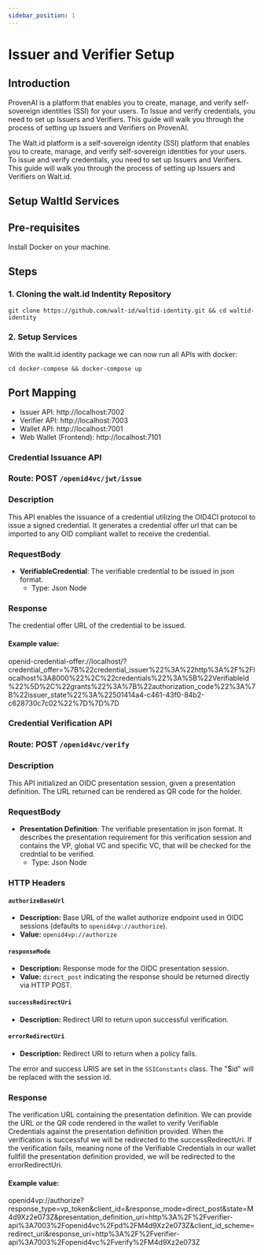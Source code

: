 ```yaml
---
sidebar_position: 1
---
```


# Issuer and Verifier Setup

## Introduction
ProvenAI is a platform that enables you to create, manage, and verify self-sovereign identities (SSI) for your users.
To Issue and verify credentials, you need to set up Issuers and Verifiers. This guide will walk you through the process of setting up Issuers and Verifiers on ProvenAI.

The Walt.id platform is a self-sovereign identity (SSI) platform that enables you to create, manage, and verify self-sovereign identities for your users. To issue and verify credentials, you need to set up Issuers and Verifiers. 
This guide will walk you through the process of setting up Issuers and Verifiers on Walt.id.


## Setup WaltId Services 

## Pre-requisites
Install Docker on your machine.
## Steps
### 1. Cloning the walt.id Indentity Repository

```
git clone https://github.com/walt-id/waltid-identity.git && cd waltid-identity
```

### 2. Setup Services
With the wallt.id identity package we can now run all APIs with docker:

```
cd docker-compose && docker-compose up
```
## Port Mapping
- Issuer API: http://localhost:7002
- Verifier API: http://localhost:7003
- Wallet API: http://localhost:7001
- Web Wallet (Frontend): http://localhost:7101

### Credential Issuance API
### Route: POST `/openid4vc/jwt/issue`

### Description
This API enables the issuance of a credential utilizing the OID4CI protocol to issue a signed credential. It generates a credential offer url that can be imported to any OID compliant wallet to receive the credential.

### RequestBody
- **VerifiableCredential**: The verifiable credential to be issued in json format.
  - Type: Json Node

### Response
The credential offer URL of the credential to be issued.
#### Example value: 
openid-credential-offer://localhost/?credential_offer=%7B%22credential_issuer%22%3A%22http%3A%2F%2Flocalhost%3A8000%22%2C%22credentials%22%3A%5B%22VerifiableId%22%5D%2C%22grants%22%3A%7B%22authorization_code%22%3A%7B%22issuer_state%22%3A%22501414a4-c461-43f0-84b2-c628730c7c02%22%7D%7D%7D

### Credential Verification API
### Route: POST `/openid4vc/verify`

### Description
This API initialized an OIDC presentation session, given a presentation definition. The URL returned can be rendered as QR code for the holder.

### RequestBody
- **Presentation Definition**: The verifiable presentation in json format.  It describes the presentation requirement for this verification session and contains the VP, global VC and specific VC, that will be checked for the credntial to be verified.
  - Type: Json Node

### HTTP Headers

#### `authorizeBaseUrl`

- **Description:** Base URL of the wallet authorize endpoint used in OIDC sessions (defaults to `openid4vp://authorize`).
- **Value:** `openid4vp://authorize`

#### `responseMode`

- **Description:** Response mode for the OIDC presentation session.
- **Value:** `direct_post` indicating the response should be returned directly via HTTP POST.

#### `successRedirectUri`

- **Description:** Redirect URI to return upon successful verification.

#### `errorRedirectUri`

- **Description:** Redirect URI to return when a policy fails.

The error and success URIS are set in the `SSIConstants` class. The "$id" will be replaced with the session id.

### Response
The verification URL containing the presentation definition. We can provide the URL or the QR code rendered in the wallet to verify Verifiable Credentials against the presentation definition provided. When the verification is successful we will be redirected to the successRedirectUri. If the verification fails, meaning none of the Verifiable Credentials in our wallet fullfill the presentation definition provided, we will be redirected to the errorRedirectUri.
#### Example value: 
openid4vp://authorize?response_type=vp_token&client_id=&response_mode=direct_post&state=M4d9Xz2e073Z&presentation_definition_uri=http%3A%2F%2Fverifier-api%3A7003%2Fopenid4vc%2Fpd%2FM4d9Xz2e073Z&client_id_scheme=redirect_uri&response_uri=http%3A%2F%2Fverifier-api%3A7003%2Fopenid4vc%2Fverify%2FM4d9Xz2e073Z